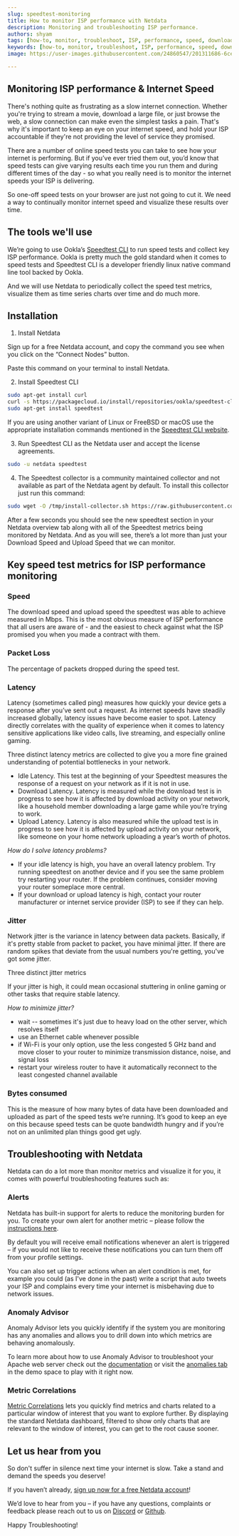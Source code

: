 ```yaml
---
slug: speedtest-monitoring
title: How to monitor ISP performance with Netdata
description: Monitoring and troubleshooting ISP performance.
authors: shyam
tags: [how-to, monitor, troubleshoot, ISP, performance, speed, download, upload, latency, jitter, packetloss, speedtest, ookla]
keywords: [how-to, monitor, troubleshoot, ISP, performance, speed, download, upload, latency, jitter, packetloss, speedtest, ookla]
image: https://user-images.githubusercontent.com/24860547/201311686-6cebbfbb-c611-4f71-ad5f-9da3c3fa5caa.png

---
```


## Monitoring ISP performance & Internet Speed 

There's nothing quite as frustrating as a slow internet connection. Whether you're trying to stream a movie, download a large file, or just browse the web, a slow connection can make even the simplest tasks a pain. That's why it's important to keep an eye on your internet speed, and hold your ISP accountable if they're not providing the level of service they promised.

There are a number of online speed tests you can take to see how your internet is performing. But if you’ve ever tried them out, you’d know that speed tests can give varying results each time you run them and during different times of the day - so what you really need is to monitor the internet speeds your ISP is delivering.

So one-off speed tests on your browser are just not going to cut it. We need a way to continually monitor internet speed and visualize these results over time.

## The tools we'll use

We’re going to use Ookla’s [Speedtest CLI](https://www.speedtest.net/apps/cli) to run speed tests and collect key ISP performance. Ookla is pretty much the gold standard when it comes to speed tests and Speedtest CLI is a developer friendly linux native command line tool backed by Ookla. 

And we will use Netdata to periodically collect the speed test metrics, visualize them as time series charts over time and do much more.  

## Installation

1. Install Netdata

Sign up for a free Netdata account, and copy the command you see when you click on the “Connect Nodes” button. 

Paste this command on your terminal to install Netdata.

2. Install Speedtest CLI

```bash
sudo apt-get install curl
curl -s https://packagecloud.io/install/repositories/ookla/speedtest-cli/script.deb.sh | sudo bash
sudo apt-get install speedtest
```

If you are using another variant of Linux or FreeBSD or macOS use the appropriate installation commands mentioned in the [Speedtest CLI website](https://www.speedtest.net/apps/cli).

3. Run Speedtest CLI as the Netdata user and accept the license agreements.

```bash
sudo -u netdata speedtest
```

4. The Speedtest collector is a community maintained collector and not available as part of the Netdata agent by default. To install this collector just run this command:
 
```bash
sudo wget -O /tmp/install-collector.sh https://raw.githubusercontent.com/netdata/community/main/utilities/install-collector.sh && sudo bash /tmp/install-collector.sh charts.d.plugin/speedtest
```

After a few seconds you should see the new speedtest section in your Netdata overview tab along with all of the Speedtest metrics being monitored by Netdata. And as you will see, there’s a lot more than just your Download Speed and Upload Speed that we can monitor.


## Key speed test metrics for ISP performance monitoring

### Speed
 
The download speed and upload speed the speedtest was able to achieve measured in Mbps. This is the most obvious measure of ISP performance that all users are aware of - and the easiest to check against what the ISP promised you when you made a contract with them.

### Packet Loss

The percentage of packets dropped during the speed test.

### Latency

Latency (sometimes called ping) measures how quickly your device gets a response after you’ve sent out a request. As internet speeds have steadily increased globally, latency issues have become easier to spot. Latency directly correlates with the quality of experience when it comes to latency sensitive applications like video calls, live streaming, and especially online gaming.

Three distinct latency metrics are collected to give you a more fine grained understanding of potential bottlenecks in your network. 
- Idle Latency. This test at the beginning of your Speedtest measures the response of a request on your network as if it is not in use.
- Download Latency. Latency is measured while the download test is in progress to see how it is affected by download activity on your network, like a household member downloading a large game while you’re trying to work.
- Upload Latency. Latency is also measured while the upload test is in progress to see how it is affected by upload activity on your network, like someone on your home network uploading a year’s worth of photos.

*How do I solve latency problems?*
- If your idle latency is high, you have an overall latency problem. Try running speedtest on another device and if you see the same problem try restarting your router. If the problem continues, consider moving your router someplace more central.
- If your download or upload latency is high, contact your router manufacturer or internet service provider (ISP) to see if they can help. 
 
### Jitter

Network jitter is the variance in latency between data packets. Basically, if it's pretty stable from packet to packet, you have minimal jitter. If there are random spikes that deviate from the usual numbers you're getting, you've got some jitter.

Three distinct jitter metrics

If your jitter is high, it could mean occasional stuttering in online gaming or other tasks that require stable latency.

*How to minimize jitter?*
- wait -- sometimes it's just due to heavy load on the other server, which resolves itself
- use an Ethernet cable whenever possible
- if Wi-Fi is your only option, use the less congested 5 GHz band and move closer to your router to minimize transmission distance, noise, and signal loss
- restart your wireless router to have it automatically reconnect to the least congested channel available


### Bytes consumed

This is the measure of how many bytes of data have been downloaded and uploaded as part of the speed tests we’re running. It’s good to keep an eye on this because speed tests can be quote bandwidth hungry and if you’re not on an unlimited plan things good get ugly.


## Troubleshooting with Netdata

Netdata can do a lot more than monitor metrics and visualize it for you, it comes with powerful troubleshooting features such as:

### Alerts
Netdata has built-in support for alerts to reduce the monitoring burden for you. To create your own alert for another metric – please follow the [instructions here](https://learn.netdata.cloud/docs/monitor/configure-alarms).

By default you will receive email notifications whenever an alert is triggered – if you would not like to receive these notifications you can turn them off from your profile settings.

You can also set up trigger actions when an alert condition is met, for example you could (as I've done in the past) write a script that auto tweets your ISP and complains every time your internet is misbehaving due to network issues.

### Anomaly Advisor
Anomaly Advisor lets you quickly identify if the system you are monitoring has any anomalies and allows you to drill down into which metrics are behaving anomalously.

To learn more about how to use Anomaly Advisor to troubleshoot your Apache web server check out the [documentation](https://learn.netdata.cloud/docs/cloud/insights/anomaly-advisor) or visit the [anomalies tab](https://app.netdata.cloud/spaces/netdata-demo/rooms/apache/anomalies) in the demo space to play with it right now.
### Metric Correlations
[Metric Correlations](https://learn.netdata.cloud/docs/cloud/insights/metric-correlations) lets you quickly find metrics and charts related to a particular window of interest that you want to explore further. By displaying the standard Netdata dashboard, filtered to show only charts that are relevant to the window of interest, you can get to the root cause sooner.

## Let us hear from you

So don't suffer in silence next time your internet is slow. Take a stand and demand the speeds you deserve!

If you haven’t already, [sign up now for a free Netdata account](https://app.netdata.cloud/?utm_campaign=technical&utm_source=content&utm_medium=blog&utm_content=mysql-monitoring)!

We’d love to hear from you – if you have any questions, complaints or feedback please reach out to us on [Discord](https://discord.com/invite/mPZ6WZKKG2) or [Github](https://github.com/netdata/netdata/).

Happy Troubleshooting!
